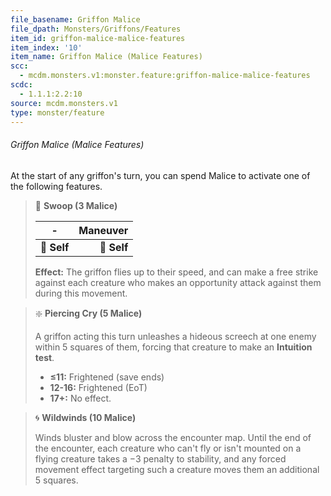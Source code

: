 ```yaml
---
file_basename: Griffon Malice
file_dpath: Monsters/Griffons/Features
item_id: griffon-malice-malice-features
item_index: '10'
item_name: Griffon Malice (Malice Features)
scc:
  - mcdm.monsters.v1:monster.feature:griffon-malice-malice-features
scdc:
  - 1.1.1:2.2:10
source: mcdm.monsters.v1
type: monster/feature
---
```


###### Griffon Malice (Malice Features)

At the start of any griffon's turn, you can spend Malice to activate one of the following features.

<!-- -->
> 👤 **Swoop (3 Malice)**
>
> | **-**       | **Maneuver** |
> | ----------- | -----------: |
> | **📏 Self** |  **🎯 Self** |
>
> **Effect:** The griffon flies up to their speed, and can make a free strike against each creature who makes an opportunity attack against them during this movement.

<!-- -->
> ❇️ **Piercing Cry (5 Malice)**
>
> A griffon acting this turn unleashes a hideous screech at one enemy within 5 squares of them, forcing that creature to make an **Intuition test**.
>
> - **≤11:** Frightened (save ends)
> - **12-16:** Frightened (EoT)
> - **17+:** No effect.

<!-- -->
> 🌀 **Wildwinds (10 Malice)**
>
> Winds bluster and blow across the encounter map. Until the end of the encounter, each creature who can't fly or isn't mounted on a flying creature takes a −3 penalty to stability, and any forced movement effect targeting such a creature moves them an additional 5 squares.
